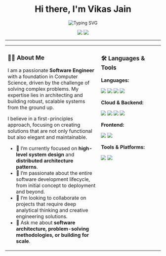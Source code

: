 <div align="center">
  <h1>Hi there, I'm Vikas Jain </></h1>
</div>

<p align="center">
  <img src="https://readme-typing-svg.herokuapp.com?font=Fira+Code&weight=600&size=22&duration=4000&color=FF5C00&center=true&vCenter=true&width=460&lines=Software+Engineer;Architecting+Scalable+Systems;DevOps+Enthusiast" alt="Typing SVG" />
</p>

<p align="center">
  <a href="mailto:jainv6644@gmail.com"><img src="https://img.shields.io/badge/Gmail-D14836?style=for-the-badge&logo=gmail&logoColor=white"></a>
  <img src="https://komarev.com/ghpvc/?username=vikasjainn&style=flat-square&color=brightgreen">
</p>

---

<table>
<tr>
<td valign="top" width="60%">

### 👨‍💻 About Me

I am a passionate **Software Engineer** with a foundation in Computer Science, driven by the challenge of solving complex problems. My expertise lies in architecting and building robust, scalable systems from the ground up.

I believe in a first-principles approach, focusing on creating solutions that are not only functional but also elegant and maintainable.

- 🔭 I’m currently focused on **high-level system design** and **distributed architecture patterns**.
- 🌱 I’m passionate about the entire software development lifecycle, from initial concept to deployment and beyond.
- 👯 I’m looking to collaborate on projects that require deep analytical thinking and creative engineering solutions.
- 💬 Ask me about **software architecture, problem-solving methodologies, or building for scale**.

</td>
<td valign="top" width="40%">

### 🛠️ Languages & Tools

**Languages:**
<p>
  <img src="https://img.shields.io/badge/Go-00ADD8?style=for-the-badge&logo=go&logoColor=white">
  <img src="https://img.shields.io/badge/JavaScript-F7DF1E?style=for-the-badge&logo=javascript&logoColor=black">
  <img src="https://img.shields.io/badge/Python-3776AB?style=for-the-badge&logo=python&logoColor=white">
  <img src="https://img.shields.io/badge/C%2B%2B-00599C?style=for-the-badge&logo=c%2B%2B&logoColor=white">
</p>

**Cloud & Backend:**
<p>
  <img src="https://img.shields.io/badge/Google_Cloud-4285F4?style=for-the-badge&logo=google-cloud&logoColor=white">
  <img src="https://img.shields.io/badge/Firebase-FFCA28?style=for-the-badge&logo=firebase&logoColor=black">
  <img src="https://img.shields.io/badge/Node.js-339933?style=for-the-badge&logo=nodedotjs&logoColor=white">
  <img src="https://img.shields.io/badge/Express.js-000000?style=for-the-badge&logo=express&logoColor=white">
</p>

**Frontend:**
<p>
  <img src="https://img.shields.io/badge/React-61DAFB?style=for-the-badge&logo=react&logoColor=black">
  <img src="https://img.shields.io/badge/Next.js-000000?style=for-the-badge&logo=next.js&logoColor=white">
</p>

**Tools & Platforms:**
<p>
  <img src="https://img.shields.io/badge/Docker-2496ED?style=for-the-badge&logo=docker&logoColor=white">
  <img src="https://img.shields.io/badge/Git-F05032?style=for-the-badge&logo=git&logoColor=white">
</p>
</td>
</tr>
</table>


